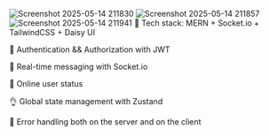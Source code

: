 ![Screenshot 2025-05-14 211830](https://github.com/user-attachments/assets/6f74fcbc-4b4b-43bc-a5ae-45b240cebb5c)
![Screenshot 2025-05-14 211857](https://github.com/user-attachments/assets/33746ea4-8521-4527-8650-9e6020fa3162)
![Screenshot 2025-05-14 211941](https://github.com/user-attachments/assets/f259fa47-d382-4be9-b510-907260abac86)
🌟 Tech stack: MERN + Socket.io + TailwindCSS + Daisy UI

🎃 Authentication && Authorization with JWT

👾 Real-time messaging with Socket.io

🚀 Online user status

👌 Global state management with Zustand

🐞 Error handling both on the server and on the client
